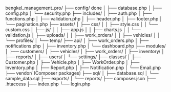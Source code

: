 bengkel_management_pro/
├── config/ done
│   ├── database.php
│   ├── config.php
│   └── security.php
├── includes/
│   ├── auth.php
│   ├── functions.php
│   ├── validation.php
│   ├── header.php
│   ├── footer.php
│   └── pagination.php
├── assets/
│   ├── css/
│   │   ├── style.css
│   │   └── custom.css
│   ├── js/
│   │   ├── app.js
│   │   ├── charts.js
│   │   └── validation.js
│   ├── uploads/
│   │   ├── work_orders/
│   │   ├── vehicles/
│   │   └── profiles/
│   └── temp/
├── api/
│   ├── work_orders.php
│   ├── notifications.php
│   ├── inventory.php
│   └── dashboard.php
├── modules/
│   ├── customers/
│   ├── vehicles/
│   ├── work_orders/
│   ├── inventory/
│   ├── reports/
│   ├── users/
│   └── settings/
├── classes/
│   ├── Customer.php
│   ├── Vehicle.php
│   ├── WorkOrder.php
│   ├── Inventory.php
│   ├── Report.php
│   ├── Notification.php
│   └── Email.php
├── vendor/ (Composer packages)
├── sql/
│   ├── database.sql
│   └── sample_data.sql
├── exports/
│   └── reports/
├── composer.json
├── .htaccess
├── index.php
└── login.php
